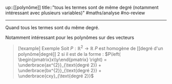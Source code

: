 up::[[polynôme]]
title::"tous les termes sont de même degré (notamment intéressant avec plusieurs variables)"
#maths/analyse #no-review 

----
Quand tous les termes sont du même degré.

Notamment intéressant pour les polynômes sur des vecteurs 

> [!example] Exemple 
> Soit $P : \mathbb{R}^{2} \to \mathbb{R}$
> $P$ est homogène de [[degré d'un polynôme|degré]] 2 si il est de la forme :
> $P\left( \begin{pmatrix}x\\y\end{pmatrix} \right) = \underbrace{ax^{2}}_{\text{degré 2}} + \underbrace{bx^{2}}_{\text{degré 2}} + \underbrace{cxy}_{\text{degré 2}}$

